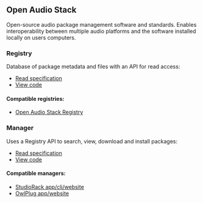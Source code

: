 ## Open Audio Stack

Open-source audio package management software and standards. Enables interoperability between multiple audio platforms and the software installed locally on users computers.

### Registry

Database of package metadata and files with an API for read access:
- [Read specification](https://github.com/open-audio-stack/open-audio-stack-registry/blob/main/specification.md)
- [View code](https://github.com/open-audio-stack/open-audio-stack-registry)

#### Compatible registries:
- [Open Audio Stack Registry](https://open-audio-stack.github.io/open-audio-stack-registry)


### Manager

Uses a Registry API to search, view, download and install packages:
- [Read specification](https://github.com/open-audio-stack/open-audio-stack-core/blob/main/specification.md)
- [View code](https://github.com/open-audio-stack/open-audio-stack-core)

#### Compatible managers:
- [StudioRack app/cli/website](https://studiorack.github.io/studiorack-site)
- [OwlPlug app/website](https://owlplug.com)
  
